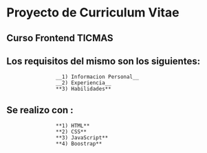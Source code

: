 #  Proyecto de Curriculum Vitae 
## Curso Frontend TICMAS 

## Los requisitos del mismo son los siguientes:

                    __1) Informacion Personal__
                    __2) Experiencia__
                    **3) Habilidades**
                                                
## Se realizo con :
                    **1) HTML**
                    **2) CSS**
                    **3) JavaScript**
                    **4) Boostrap**
                    
